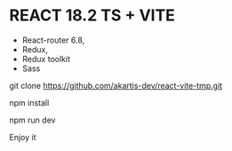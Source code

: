 # REACT 18.2 TS + VITE

- React-router 6.8,
- Redux,
- Redux toolkit
- Sass

git clone https://github.com/akartis-dev/react-vite-tmp.git

npm install

npm run dev

Enjoy it
